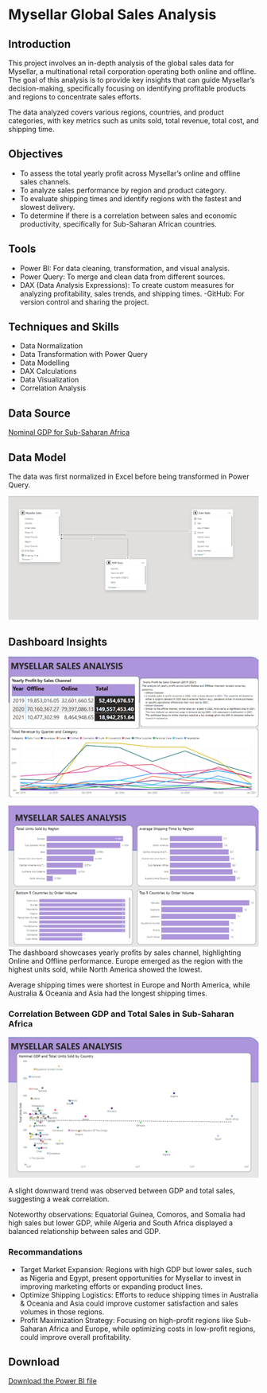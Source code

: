 # Mysellar Global Sales Analysis

## Introduction
This project involves an in-depth analysis of the global sales data for Mysellar, a multinational retail corporation operating both online and offline. The goal of this analysis is to provide key insights that can guide Mysellar’s decision-making, specifically focusing on identifying profitable products and regions to concentrate sales efforts.

The data analyzed covers various regions, countries, and product categories, with key metrics such as units sold, total revenue, total cost, and shipping time.

## Objectives

- To assess the total yearly profit across Mysellar’s online and offline sales channels.
- To analyze sales performance by region and product category.
- To evaluate shipping times and identify regions with the fastest and slowest delivery.
- To determine if there is a correlation between sales and economic productivity, specifically for Sub-Saharan African countries.

## Tools

- Power BI: For data cleaning, transformation, and visual analysis.
- Power Query: To merge and clean data from different sources.
- DAX (Data Analysis Expressions): To create custom measures for analyzing profitability, sales trends, and shipping times.
-GitHub: For version control and sharing the project.

## Techniques and Skills
- Data Normalization
- Data Transformation with Power Query
- Data Modelling
- DAX Calculations
- Data Visualization
- Correlation Analysis

## Data Source
<a href = "https://en.wikipedia.org/wiki/List_of_African_countries_by_GDP_(nominal)"> Nominal GDP for Sub-Saharan Africa </a>

## Data Model
The data was first normalized in Excel before being transformed in Power Query.

![Data_Model](https://github.com/DamilolaMakay/Mysellar-Sales-Analysis/blob/main/Mysellar%20Data%20Model.png)
## Dashboard Insights

![Dashboard 1](https://github.com/DamilolaMakay/Mysellar-Sales-Analysis/blob/main/General%20Analysis%201.png)

![Dashboard 2](https://github.com/DamilolaMakay/Mysellar-Sales-Analysis/blob/main/General%20Analysis.png)
The dashboard showcases yearly profits by sales channel, highlighting Online and Offline performance. Europe emerged as the region with the highest units sold, while North America showed the lowest.

Average shipping times were shortest in Europe and North America, while Australia & Oceania and Asia had the longest shipping times.

### Correlation Between GDP and Total Sales in Sub-Saharan Africa
![GDP and Total Sales Analysis for Sub-Saharan Africa](https://github.com/DamilolaMakay/Mysellar-Sales-Analysis/blob/main/GDP%20%26%20Total%20Sales%20Analysis.png)

A slight downward trend was observed between GDP and total sales, suggesting a weak correlation.

Noteworthy observations: Equatorial Guinea, Comoros, and Somalia had high sales but lower GDP, while Algeria and South Africa displayed a balanced relationship between sales and GDP.

### Recommandations

- Target Market Expansion: Regions with high GDP but lower sales, such as Nigeria and Egypt, present opportunities for Mysellar to invest in improving marketing efforts or expanding product lines.
- Optimize Shipping Logistics: Efforts to reduce shipping times in Australia & Oceania and Asia could improve customer satisfaction and sales volumes in those regions.
- Profit Maximization Strategy: Focusing on high-profit regions like Sub-Saharan Africa and Europe, while optimizing costs in low-profit regions, could improve overall profitability.

## Download
<a href = "https://github.com/DamilolaMakay/Mysellar-Sales-Analysis/raw/refs/heads/main/Makanjuola%20Damilola%20MYSELLAR%20SALES%20DATA.pbix"> Download the Power BI file </a>
